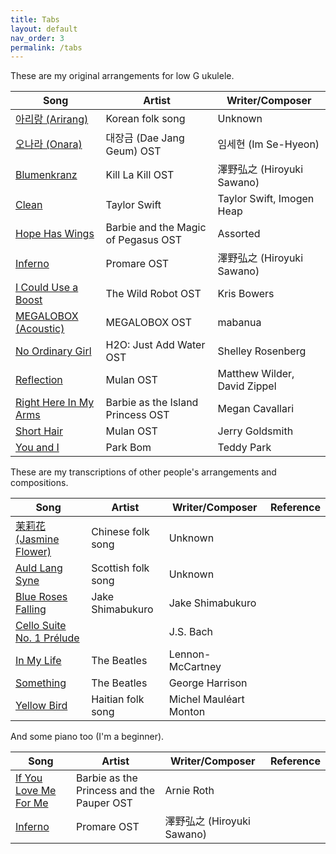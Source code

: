 ```yaml
---
title: Tabs
layout: default
nav_order: 3
permalink: /tabs
---
```


These are my original arrangements for low G ukulele.

| Song | Artist | Writer/Composer |
| ---- | ------ | --------------- |
| <a href="{{site.baseurl}}/tabs/Arirang.pdf" target="_blank">아리랑 (Arirang)</a> | Korean folk song | Unknown |
| <a href="{{site.baseurl}}/tabs/Onara.pdf" target="_blank">오나라 (Onara)</a> | 대장금 (Dae Jang Geum) OST | 임세현 (Im Se-Hyeon) |
| <a href="{{site.baseurl}}/tabs/Blumenkranz.pdf" target="_blank">Blumenkranz</a> | Kill La Kill OST | 澤野弘之 (Hiroyuki Sawano) |
| <a href="{{site.baseurl}}/tabs/Clean.pdf" target="_blank">Clean</a> | Taylor Swift | Taylor Swift, Imogen Heap |
| <a href="{{site.baseurl}}/tabs/Hope_Has_Wings.pdf" target="_blank">Hope Has Wings</a> | Barbie and the Magic of Pegasus OST | Assorted |
| <a href="{{site.baseurl}}/tabs/Inferno.pdf" target="_blank">Inferno</a> | Promare OST | 澤野弘之 (Hiroyuki Sawano) |
| <a href="{{site.baseurl}}/tabs/I_Could_Use_a_Boost.pdf" target="_blank">I Could Use a Boost</a> | The Wild Robot OST | Kris Bowers |
| <a href="{{site.baseurl}}/tabs/MEGALOBOX_(Acoustic).pdf" target="_blank">MEGALOBOX (Acoustic)</a> | MEGALOBOX OST | mabanua |
| <a href="{{site.baseurl}}/tabs/No_Ordinary_Girl.pdf" target="_blank">No Ordinary Girl</a> | H2O: Just Add Water OST | Shelley Rosenberg |
| <a href="{{site.baseurl}}/tabs/Reflection.pdf" target="_blank">Reflection</a> | Mulan OST | Matthew Wilder, David Zippel |
| <a href="{{site.baseurl}}/tabs/Right_Here_In_My_Arms.pdf" target="_blank">Right Here In My Arms</a> | Barbie as the Island Princess OST | Megan Cavallari |
| <a href="{{site.baseurl}}/tabs/Short_Hair.pdf" target="_blank">Short Hair</a> | Mulan OST | Jerry Goldsmith |
| <a href="{{site.baseurl}}/tabs/You_and_I.pdf" target="_blank">You and I</a> | Park Bom | Teddy Park |

These are my transcriptions of other people's arrangements and compositions.

| Song | Artist | Writer/Composer | Reference |
| ---- | ------ | --------------- | --------- |
| <a href="{{site.baseurl}}/tabs/Jasmine_Flower.pdf" target="_blank">茉莉花 (Jasmine Flower)</a> | Chinese folk song | Unknown | |
| <a href="{{site.baseurl}}/tabs/Auld_Lang_Syne.pdf" target="_blank">Auld Lang Syne</a> | Scottish folk song | Unknown | <a href="https://www.instagram.com/p/Cty2Ps2rEMO/" target="_blank"><i class="fas fa-external-link-alt"></i></a> |
| <a href="{{site.baseurl}}/tabs/Blue_Roses_Falling.pdf" target="_blank">Blue Roses Falling</a> | Jake Shimabukuro | Jake Shimabukuro | <a href="https://www.youtube.com/watch?v=fzvFqVZvDV8" target="_blank"><i class="fas fa-external-link-alt"></i></a> |
| <a href="{{site.baseurl}}/tabs/Cello_Suite_No_1_Prelude.pdf" target="_blank">Cello Suite No. 1 Prélude</a> | | J.S. Bach | <a href="https://theukulelesite.com/john-king-the-classical-ukulele.html" target="_blank"><i class="fas fa-external-link-alt"></i></a> |
| <a href="{{site.baseurl}}/tabs/In_My_Life.pdf" target="_blank">In My Life</a> | The Beatles | Lennon-McCartney | <a href="https://youtu.be/0kjNS91o1E4?feature=shared&t=1724" target="_blank"><i class="fas fa-external-link-alt"></i></a> |
| <a href="{{site.baseurl}}/tabs/Something.pdf" target="_blank">Something</a> | The Beatles | George Harrison | <a href="https://www.youtube.com/watch?v=naJlZujI2Ps" target="_blank"><i class="fas fa-external-link-alt"></i></a> |
| <a href="{{site.baseurl}}/tabs/Yellow_Bird.pdf" target="_blank">Yellow Bird</a> | Haitian folk song | Michel Mauléart Monton |

And some piano too (I'm a beginner).

| Song | Artist | Writer/Composer | Reference |
| ---- | ------ | --------------- | --------- |
| <a href="{{site.baseurl}}/tabs/piano_If_You_Love_Me_For_Me.pdf" target="_blank">If You Love Me For Me</a> | Barbie as the Princess and the Pauper OST | Arnie Roth | <a href="https://www.youtube.com/watch?v=SMe10v_rRbo" target="_blank"><i class="fas fa-external-link-alt"></i></a> |
| <a href="{{site.baseurl}}/tabs/piano_Inferno.pdf" target="_blank">Inferno</a> | Promare OST | 澤野弘之 (Hiroyuki Sawano) | <a href="https://youtu.be/-eRd8akV9Mk?feature=shared&t=107" target="_blank"><i class="fas fa-external-link-alt"></i></a>
